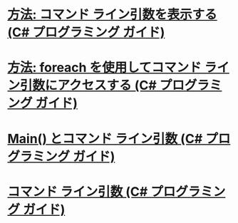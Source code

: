 # [方法: コマンド ライン引数を表示する (C# プログラミング ガイド)](how-to-display-command-line-arguments.md)
# [方法: foreach を使用してコマンド ライン引数にアクセスする (C# プログラミング ガイド)](how-to-access-command-line-arguments-using-foreach.md)
# [Main() とコマンド ライン引数 (C# プログラミング ガイド)](main-and-command-line-arguments.md)
# [コマンド ライン引数 (C# プログラミング ガイド)](command-line-arguments.md)
